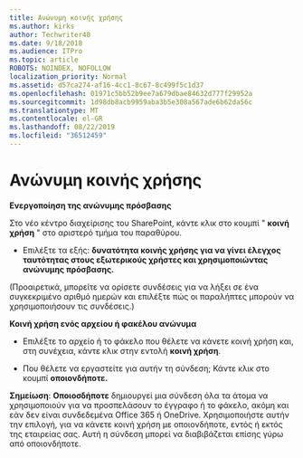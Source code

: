 ```yaml
---
title: Ανώνυμη κοινής χρήσης
ms.author: kirks
author: Techwriter40
ms.date: 9/18/2018
ms.audience: ITPro
ms.topic: article
ROBOTS: NOINDEX, NOFOLLOW
localization_priority: Normal
ms.assetid: d57ca274-af16-4cc1-8c67-8c499f5c1d37
ms.openlocfilehash: 01971c5bb52b9ee7a679dbae84632d777f29952a
ms.sourcegitcommit: 1d98db8acb9959aba3b5e308a567ade6b62da56c
ms.translationtype: MT
ms.contentlocale: el-GR
ms.lasthandoff: 08/22/2019
ms.locfileid: "36512459"
---
```

# <a name="anonymous-sharing"></a>Ανώνυμη κοινής χρήσης

 **Ενεργοποίηση της ανώνυμης πρόσβασης**
  
Στο νέο κέντρο διαχείρισης του SharePoint, κάντε κλικ στο κουμπί " **κοινή χρήση** " στο αριστερό τμήμα του παραθύρου. 
  
- Επιλέξτε τα εξής: **δυνατότητα κοινής χρήσης για να γίνει έλεγχος ταυτότητας στους εξωτερικούς χρήστες και χρησιμοποιώντας ανώνυμης πρόσβασης.**
  
(Προαιρετικά, μπορείτε να ορίσετε συνδέσεις για να λήξει σε ένα συγκεκριμένο αριθμό ημερών και επιλέξτε πώς οι παραλήπτες μπορούν να χρησιμοποιήσουν τις συνδέσεις.)
    
 **Κοινή χρήση ενός αρχείου ή φακέλου ανώνυμα**
  
- Επιλέξτε το αρχείο ή το φάκελο που θέλετε να κάνετε κοινή χρήση και, στη συνέχεια, κάντε κλικ στην εντολή **κοινή χρήση**. 
    
- Που θέλετε να εργαστείτε για αυτήν τη σύνδεση; Κάντε κλικ στο κουμπί **οποιονδήποτε.**
  
 **Σημείωση**: **Οποιοσδήποτε** δημιουργεί μια σύνδεση όλα τα άτομα να χρησιμοποιούν για να προσπελάσουν το έγγραφο ή το φάκελο, ακόμη και εάν δεν είναι συνδεδεμένα Office 365 ή OneDrive. Χρησιμοποιήστε αυτήν την επιλογή, για να κάνετε κοινή χρήση με οποιονδήποτε, εντός ή εκτός της εταιρείας σας. Αυτή η σύνδεση μπορεί να διαβιβάζεται επίσης γύρω από οποιονδήποτε. 
    


